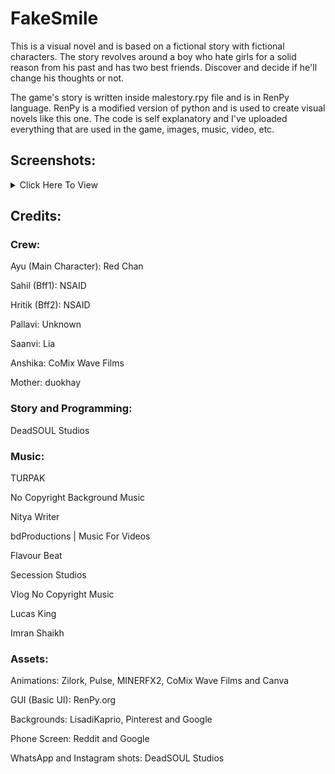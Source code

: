 # FakeSmile

This is a visual novel and is based on a fictional story with fictional characters. The story revolves around a boy who hate girls for a solid reason from his past and has two best friends. Discover and decide if he'll change his thoughts or not.

The game's story is written inside malestory.rpy file and is in RenPy language. RenPy is a modified version of python and is used to create visual novels like this one. The code is self explanatory and I've uploaded everything that are used in the game, images, music, video, etc.

## Screenshots:
<details>
  <summary>Click Here To View</summary>
  <img src="https://github.com/Newbie-coder09/FakeSmile/assets/119154806/dafa8e07-c9b8-4552-84d8-9735c55ad2e3" name="Snapshot_2023-05-17_13-52-17">
  <img src="https://github.com/Newbie-coder09/FakeSmile/assets/119154806/b7638b66-09a7-4e93-9d49-5ea2e506b144" name="Snapshot_2023-05-17_13-52-54">
  <img src="https://github.com/Newbie-coder09/FakeSmile/assets/119154806/79e3ee9b-95ec-4f3a-ad51-f5c94fe5324f" name="Snapshot_2023-05-17_13-53-07">
  <img src="https://github.com/Newbie-coder09/FakeSmile/assets/119154806/bc94cd33-304c-4b10-8d1d-ba4c6e3d3280" name="Snapshot_2023-05-17_13-53-30">
  <img src="https://github.com/Newbie-coder09/FakeSmile/assets/119154806/97d577d8-f6dd-4bf9-ac29-f3b02960446a" name="Snapshot_2023-05-17_13-54-03">
  <img src="https://github.com/Newbie-coder09/FakeSmile/assets/119154806/9a63e314-9086-4dda-ba8c-5fa49461d3e9" name="Snapshot_2023-05-17_13-54-18">
  <img src="https://github.com/Newbie-coder09/FakeSmile/assets/119154806/973daec3-35e0-4abb-b2fd-164ccd2f6d41" name="Snapshot_2023-05-17_13-54-30">
  <img src="https://github.com/Newbie-coder09/FakeSmile/assets/119154806/4d423648-78d9-4c85-8c29-2ee1946c1cd8" name="Snapshot_2023-05-17_13-59-11">
  <img src="https://github.com/Newbie-coder09/FakeSmile/assets/119154806/b7f1afe8-46a9-4a12-b258-bacdd7f55180" name="Snapshot_2023-05-17_13-59-21">
  <img src="https://github.com/Newbie-coder09/FakeSmile/assets/119154806/b47d8851-cc31-43f9-b870-cc5d35efdec7" name="Snapshot_2023-05-17_13-59-30">
  <img src="https://github.com/Newbie-coder09/FakeSmile/assets/119154806/ab408d48-339a-4e8e-8e79-4af42cf56959" name="Snapshot_2023-05-17_13-59-40">
  <img src="https://github.com/Newbie-coder09/FakeSmile/assets/119154806/f9c5b148-c34c-41b8-a9f6-58526b590de7" name="Snapshot_2023-05-17_13-59-47">
</details>

## Credits:

### Crew:
Ayu (Main Character): Red Chan

Sahil (Bff1): NSAID

Hritik (Bff2): NSAID

Pallavi: Unknown

Saanvi: Lia

Anshika: CoMix Wave Films

Mother: duokhay


### Story and Programming:

DeadSOUL Studios

### Music:

TURPAK

No Copyright Background Music

Nitya Writer

bdProductions | Music For Videos

Flavour Beat

Secession Studios

Vlog No Copyright Music

Lucas King

Imran Shaikh

### Assets:

Animations: Zilork, Pulse, MINERFX2, CoMix Wave Films and Canva

GUI (Basic UI): RenPy.org

Backgrounds: LisadiKaprio, Pinterest and Google

Phone Screen: Reddit and Google

WhatsApp and Instagram shots: DeadSOUL Studios
